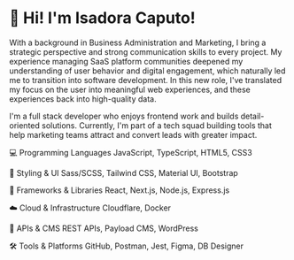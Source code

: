 # 👋 Hi! I'm Isadora Caputo!

With a background in Business Administration and Marketing, I bring a strategic perspective and strong communication skills to every project. My experience managing SaaS platform communities deepened my understanding of user behavior and digital engagement, which naturally led me to transition into software development. In this new role, I've translated my focus on the user into meaningful web experiences, and these experiences back into high-quality data.

I'm a full stack developer who enjoys frontend work and builds detail-oriented solutions. Currently, I'm part of a tech squad building tools that help marketing teams attract and convert leads with greater impact.

💻 Programming Languages
JavaScript, TypeScript, HTML5, CSS3

🎨 Styling & UI
Sass/SCSS, Tailwind CSS, Material UI, Bootstrap

🧰 Frameworks & Libraries
React, Next.js, Node.js, Express.js

☁️ Cloud & Infrastructure
Cloudflare, Docker

🔌 APIs & CMS
REST APIs, Payload CMS, WordPress

🛠️ Tools & Platforms
GitHub, Postman, Jest, Figma, DB Designer
